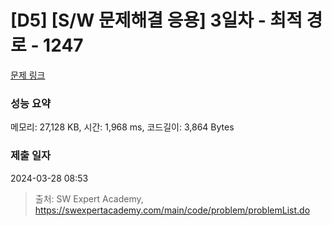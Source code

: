 # [D5] [S/W 문제해결 응용] 3일차 - 최적 경로 - 1247 

[문제 링크](https://swexpertacademy.com/main/code/problem/problemDetail.do?contestProbId=AV15OZ4qAPICFAYD) 

### 성능 요약

메모리: 27,128 KB, 시간: 1,968 ms, 코드길이: 3,864 Bytes

### 제출 일자

2024-03-28 08:53



> 출처: SW Expert Academy, https://swexpertacademy.com/main/code/problem/problemList.do